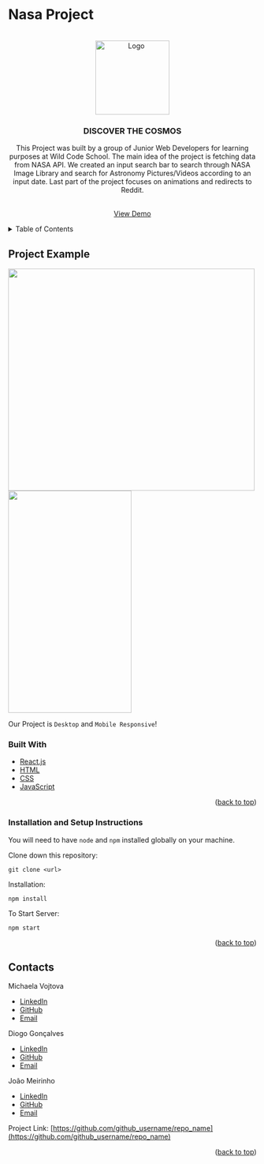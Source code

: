 # Nasa Project

<!-- ABOUT THE PROJECT -->
<div id="top"></div>

<!-- PROJECT LOGO -->
<br />
<div align="center">
  <a href="https://github.com/github_username/repo_name">
    <img src="https://user-images.githubusercontent.com/64092039/142492126-97c94023-ca1c-4aaa-9b44-fc538001c35d.jpg" alt="Logo" width="150" height="150">
  </a>


<h3 align="center">DISCOVER THE COSMOS</h3>
This Project was built by a group of Junior Web Developers for learning purposes at Wild Code School. The main idea of the project is fetching data from NASA API. We created an input search bar to search through NASA Image Library and search for Astronomy Pictures/Videos according to an input date. Last part of the project focuses on animations and redirects to Reddit.

  <p align="center">
    <br />
    <a href="https://misavojtova.github.io/project-nasa/">View Demo</a>
</div>

<!-- TABLE OF CONTENTS -->
<details>
  <summary>Table of Contents</summary>
  <ol>
    <li><a href="#project-example">Project Example</a></li>
    <li><a href="#built-with">Built With</a></li>
    <li><a href="#installation-and-setup-instructions">Installation</a></li>
    <li><a href="#contacts">Contacts</a></li>
  </ol>
</details>

## Project Example
<p float="left">
 <img src="https://user-images.githubusercontent.com/64092039/142490329-3f975696-9dbc-4a20-a20a-8b927c315e0b.png" width="500" height="450" >
<img src="https://user-images.githubusercontent.com/64092039/142490257-8a91c2ad-607f-4ba7-8051-6d787d437d18.png" width="250" height="450"> 
</p>


Our Project is `Desktop` and `Mobile Responsive`!

### Built With

- [React.js](https://reactjs.org/)
- [HTML](https://html.spec.whatwg.org/multipage/)
- [CSS](https://www.w3.org/Style/CSS/Overview.en.html)
- [JavaScript](https://tc39.es/ecma262/)

<p align="right">(<a href="#top">back to top</a>)</p>

### Installation and Setup Instructions

You will need to have `node` and `npm` installed globally on your machine.

Clone down this repository:

`git clone <url>`

Installation:

`npm install`

To Start Server:

`npm start`

<p align="right">(<a href="#top">back to top</a>)</p>

<!-- CONTACT -->

## Contacts

Michaela Vojtova

- [LinkedIn](https://www.linkedin.com/in/michaela-vojtova-917782170/)
- [GitHub](https://github.com/misavojtova)
- [Email](misacastella@gmail.com)

Diogo Gonçalves

- [LinkedIn](https://www.linkedin.com/in/diogo-gon%C3%A7alves-b20186207/)
- [GitHub](https://github.com/VoliDyrus)
- [Email](hyperdg12@gmail.com)

João Meirinho

- [LinkedIn](https://www.linkedin.com/in/jo%C3%A3o-meirinho-4772ab173/)
- [GitHub](https://github.com/joaotcmeirinho)
- [Email](jmeiradas@gmail.com)

Project Link: [https://github.com/github_username/repo_name](https://github.com/github_username/repo_name)

<p align="right">(<a href="#top">back to top</a>)</p>
